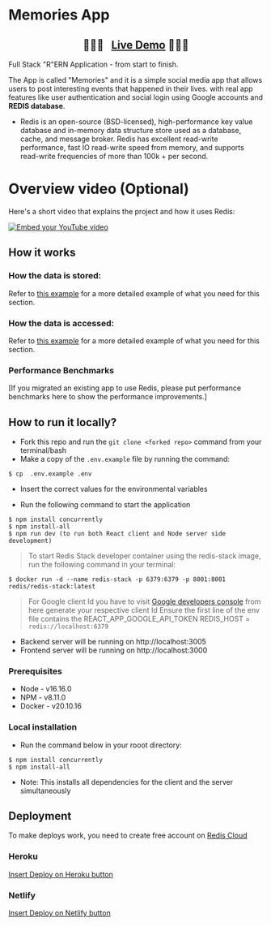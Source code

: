 # Memories App

### <h2 align="center"> 💫💫💫 &nbsp; [Live Demo](https://hao-memories-mern-app.netlify.app/) 💫💫💫 </h2>

Full Stack "R"ERN Application - from start to finish.

The App is called "Memories" and it is a simple social media app that allows users to post interesting events that happened in their lives. with real app features like user authentication and social login using Google accounts and **REDIS database**.

- Redis is an open-source (BSD-licensed), high-performance key value database and in-memory data structure store used as a database, cache, and message broker. Redis has excellent read-write performance, fast IO read-write speed from memory, and supports read-write frequencies of more than 100k + per second.

# Overview video (Optional)

Here's a short video that explains the project and how it uses Redis:

[![Embed your YouTube video](https://i.ytimg.com/vi/vyxdC1qK4NE/maxresdefault.jpg)](https://www.youtube.com/watch?v=vyxdC1qK4NE)

## How it works

### How the data is stored:

Refer to [this example](https://github.com/redis-developer/basic-analytics-dashboard-redis-bitmaps-nodejs#how-the-data-is-stored) for a more detailed example of what you need for this section.

### How the data is accessed:

Refer to [this example](https://github.com/redis-developer/basic-analytics-dashboard-redis-bitmaps-nodejs#how-the-data-is-accessed) for a more detailed example of what you need for this section.

### Performance Benchmarks

[If you migrated an existing app to use Redis, please put performance benchmarks here to show the performance improvements.]

## How to run it locally?

- Fork this repo and run the `git clone <forked repo>` command from your terminal/bash
- Make a copy of the `.env.example` file by running the command:

```
$ cp  .env.example .env
```

- Insert the correct values for the environmental variables

- Run the following command to start the application

```
$ npm install concurrently
$ npm install-all
$ npm run dev (to run both React client and Node server side development)
```

> To start Redis Stack developer container using the redis-stack image, run the following command in your terminal:

```
$ docker run -d --name redis-stack -p 6379:6379 -p 8001:8001 redis/redis-stack:latest
```

> For Google client Id you have to visit [Google developers console](https://console.cloud.google.com/apis/dashboard?pli=1) from here generate your respective client Id Ensure the first line of the env file contains the REACT_APP_GOOGLE_API_TOKEN REDIS_HOST = `redis://localhost:6379`

- Backend server will be running on http://localhost:3005
- Frontend server will be running on http://localhost:3000

### Prerequisites

- Node - v16.16.0
- NPM - v8.11.0
- Docker - v20.10.16

### Local installation

- Run the command below in your rooot directory:

```
$ npm install concurrently
$ npm install-all
```

- Note: This installs all dependencies for the client and the server simultaneously

## Deployment

To make deploys work, you need to create free account on [Redis Cloud](https://redis.info/try-free-dev-to)

### Heroku

[Insert Deploy on Heroku button](https://devcenter.heroku.com/articles/heroku-button)

### Netlify

[Insert Deploy on Netlify button](https://www.netlify.com/blog/2016/11/29/introducing-the-deploy-to-netlify-button/)
